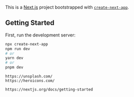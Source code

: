 This is a [Next.js](https://nextjs.org/) project bootstrapped with [`create-next-app`](https://github.com/vercel/next.js/tree/canary/packages/create-next-app).

## Getting Started

First, run the development server:

```bash
npx create-next-app
npm run dev
# or
yarn dev
# or
pnpm dev
```



```ref
https://unsplash.com/
https://heroicons.com/

https://nextjs.org/docs/getting-started
```
